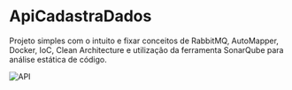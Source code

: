 # ApiCadastraDados

Projeto simples com o intuito e fixar conceitos de RabbitMQ, AutoMapper, Docker, IoC, Clean Architecture e utilização da ferramenta SonarQube para análise estática de código.

![API](https://user-images.githubusercontent.com/60578339/214445346-aa5529ee-b6be-4b21-9ca6-d3ed4a0d0528.jpg)
